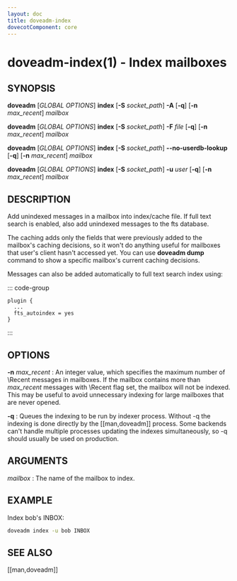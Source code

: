 ```yaml
---
layout: doc
title: doveadm-index
dovecotComponent: core
---
```


# doveadm-index(1) - Index mailboxes

## SYNOPSIS

**doveadm** [*GLOBAL OPTIONS*] **index** [**-S** *socket_path*] **-A** [**-q**] [**-n** *max_recent*] *mailbox*

**doveadm** [*GLOBAL OPTIONS*] **index** [**-S** *socket_path*] **-F** *file* [**-q**] [**-n** *max_recent*] *mailbox*

**doveadm** [*GLOBAL OPTIONS*] **index** [**-S** *socket_path*] **\-\-no-userdb-lookup** [**-q**] [**-n** *max_recent*] *mailbox*


**doveadm** [*GLOBAL OPTIONS*] **index** [**-S** *socket_path*] **-u** *user* [**-q**] [**-n** *max_recent*] *mailbox*

## DESCRIPTION

Add unindexed messages in a mailbox into index/cache file. If full text
search is enabled, also add unindexed messages to the fts database.

The caching adds only the fields that were previously added to the
mailbox's caching decisions, so it won't do anything useful for
mailboxes that user's client hasn't accessed yet. You can use **doveadm
dump** command to show a specific mailbox's current caching decisions.

Messages can also be added automatically to full text search index
using:

::: code-group
```[/etc/dovecot/conf.d/90-plugin.conf]
plugin {
  ...
  fts_autoindex = yes
}
```
:::

<!-- @include: global-options.inc -->

## OPTIONS

<!-- @include: option-A.inc -->

<!-- @include: option-F-file.inc -->

**-n** *max_recent*
:   An integer value, which specifies the maximum number of \\Recent
    messages in mailboxes. If the mailbox contains more than *max_recent*
    messages with \\Recent flag set, the mailbox will not be indexed.
    This may be useful to avoid unnecessary indexing for large mailboxes
    that are never opened.

<!-- @include: option-no-userdb-lookup.inc -->

**-q**
:   Queues the indexing to be run by indexer process. Without -q the
    indexing is done directly by the [[man,doveadm]] process. Some
    backends can't handle multiple processes updating the indexes
    simultaneously, so -q should usually be used on production.

<!-- @include: option-S-socket.inc -->

<!-- @include: option-u-user.inc -->

## ARGUMENTS

*mailbox*
:   The name of the mailbox to index.

## EXAMPLE

Index bob's INBOX:

```sh
doveadm index -u bob INBOX
```

<!-- @include: reporting-bugs.inc -->

## SEE ALSO

[[man,doveadm]]
